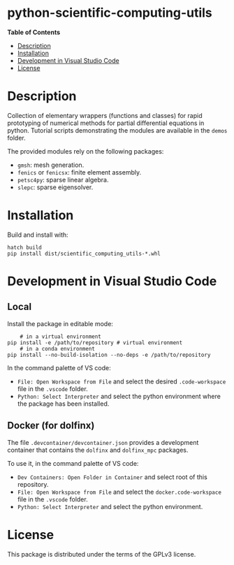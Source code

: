 # python-scientific-computing-utils

**Table of Contents**

- [Description](#description)
- [Installation](#installation)
- [Development in Visual Studio Code](#development-in-visual-studio-code)
- [License](#license)

# Description

Collection of elementary wrappers (functions and classes) for rapid prototyping of numerical methods for partial differential equations in python. Tutorial scripts demonstrating the modules are available in the `demos` folder.

The provided modules rely on the following packages:
- `gmsh`: mesh generation.
- `fenics` or `fenicsx`: finite element assembly.
- `petsc4py`: sparse linear algebra.
- `slepc`: sparse eigensolver.

# Installation

Build and install with:

```console
hatch build
pip install dist/scientific_computing_utils-*.whl
```

# Development in Visual Studio Code

## Local

Install the package in editable mode:

```console
    # in a virtual environment
pip install -e /path/to/repository # virtual environment
    # in a conda environment
pip install --no-build-isolation --no-deps -e /path/to/repository
```

In the command palette of VS code:

- `File: Open Workspace from File` and select the desired `.code-workspace` file in the `.vscode` folder.
- `Python: Select Interpreter` and select the python environment where the package has been installed.

## Docker (for dolfinx)

The file `.devcontainer/devcontainer.json` provides a development container that contains the `dolfinx` and `dolfinx_mpc` packages.

To use it, in the command palette of VS code:

- `Dev Containers: Open Folder in Container` and select root of this repository.
- `File: Open Workspace from File` and select the `docker.code-workspace` file in the `.vscode` folder.
- `Python: Select Interpreter` and select the python environment.

# License

This package is distributed under the terms of the GPLv3 license.
